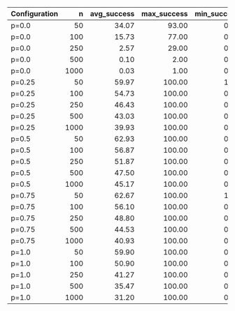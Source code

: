 | Configuration   |    n |   avg_success |   max_success |   min_success |   avg_time |   phase_transition |
|:----------------|-----:|--------------:|--------------:|--------------:|-----------:|-------------------:|
| p=0.0           |   50 |         34.07 |         93.00 |          0.00 |      11.09 |               3.50 |
| p=0.0           |  100 |         15.73 |         77.00 |          0.00 |      25.39 |               3.00 |
| p=0.0           |  250 |          2.57 |         29.00 |          0.00 |      59.47 |               2.50 |
| p=0.0           |  500 |          0.10 |          2.00 |          0.00 |     101.23 |               2.50 |
| p=0.0           | 1000 |          0.03 |          1.00 |          0.00 |     464.49 |               2.50 |
| p=0.25          |   50 |         59.97 |        100.00 |          1.00 |       7.66 |               4.40 |
| p=0.25          |  100 |         54.73 |        100.00 |          0.00 |      17.14 |               4.10 |
| p=0.25          |  250 |         46.43 |        100.00 |          0.00 |      68.39 |               3.90 |
| p=0.25          |  500 |         43.03 |        100.00 |          0.00 |     113.75 |               3.70 |
| p=0.25          | 1000 |         39.93 |        100.00 |          0.00 |     466.30 |               3.70 |
| p=0.5           |   50 |         62.93 |        100.00 |          0.00 |       7.12 |               4.40 |
| p=0.5           |  100 |         56.87 |        100.00 |          0.00 |      16.21 |               4.20 |
| p=0.5           |  250 |         51.87 |        100.00 |          0.00 |      65.74 |               4.00 |
| p=0.5           |  500 |         47.50 |        100.00 |          0.00 |     258.02 |               3.90 |
| p=0.5           | 1000 |         45.17 |        100.00 |          0.00 |     377.24 |               3.90 |
| p=0.75          |   50 |         62.67 |        100.00 |          1.00 |       6.94 |               4.40 |
| p=0.75          |  100 |         56.10 |        100.00 |          0.00 |      16.65 |               4.10 |
| p=0.75          |  250 |         48.80 |        100.00 |          0.00 |      68.87 |               3.90 |
| p=0.75          |  500 |         44.53 |        100.00 |          0.00 |     103.24 |               3.80 |
| p=0.75          | 1000 |         40.93 |        100.00 |          0.00 |     443.74 |               3.70 |
| p=1.0           |   50 |         59.90 |        100.00 |          0.00 |       7.78 |               4.20 |
| p=1.0           |  100 |         50.90 |        100.00 |          0.00 |      17.67 |               4.00 |
| p=1.0           |  250 |         41.27 |        100.00 |          0.00 |      33.43 |               3.70 |
| p=1.0           |  500 |         35.47 |        100.00 |          0.00 |     152.74 |               3.60 |
| p=1.0           | 1000 |         31.20 |        100.00 |          0.00 |     626.11 |               3.40 |